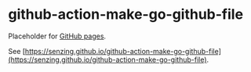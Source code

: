 # github-action-make-go-github-file

Placeholder for [GitHub pages](https://pages.github.com/).

See [https://senzing.github.io/github-action-make-go-github-file](https://senzing.github.io/github-action-make-go-github-file).
